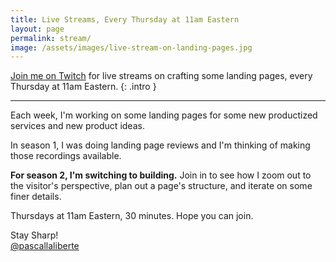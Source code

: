 ```yaml
---
title: Live Streams, Every Thursday at 11am Eastern
layout: page
permalink: stream/
image: /assets/images/live-stream-on-landing-pages.jpg
---
```


[Join me on Twitch](https://twitch.tv/pascallaliberte) for live streams on crafting some landing pages, every Thursday at 11am Eastern.
{: .intro }

---

Each week, I'm working on some landing pages for some new productized services and new product ideas.

In season 1, I was doing landing page reviews and I'm thinking of making those recordings available.

**For season 2, I'm switching to building.** Join in to see how I zoom out to the visitor's perspective, plan out a page's structure, and iterate on some finer details.

Thursdays at 11am Eastern, 30 minutes. Hope you can join.

Stay Sharp!  
[@pascallaliberte](https://twitter.com/pascallaliberte)
